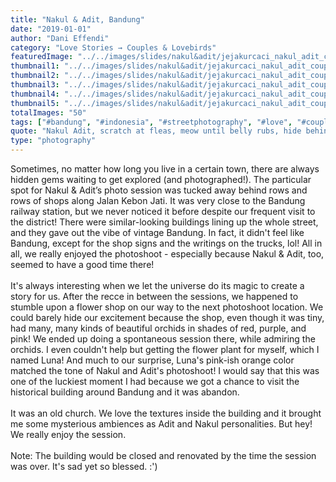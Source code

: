 ```yaml
---
title: "Nakul & Adit, Bandung"
date: "2019-01-01"
author: "Dani Effendi"
category: "Love Stories → Couples & Lovebirds"
featuredImage: "../../images/slides/nakul&adit/jejakurcaci_nakul_adit_couplesession-23.jpg"
thumbnail1: "../../images/slides/nakul&adit/jejakurcaci_nakul_adit_couplesession-01.jpg"
thumbnail2: "../../images/slides/nakul&adit/jejakurcaci_nakul_adit_couplesession-02.jpg"
thumbnail3: "../../images/slides/nakul&adit/jejakurcaci_nakul_adit_couplesession-22.jpg"
thumbnail4: "../../images/slides/nakul&adit/jejakurcaci_nakul_adit_couplesession-38.jpg"
thumbnail5: "../../images/slides/nakul&adit/jejakurcaci_nakul_adit_couplesession-40.jpg"
totalImages: "50"
tags: ["#bandung", "#indonesia", "#streetphotography", "#love", "#couple", "#wanderlust", "#2019", "#couplesession"]
quote: "Nakul Adit, scratch at fleas, meow until belly rubs, hide behind curtain when vacuum cleaner is on scratch strangers and poo on owners food claw at curtains stretch and yawn nibble on tuna ignore human bite human hand eat a plant, kill a hand."
type: "photography"
---
```



Sometimes, no matter how long you live in a certain town, there are always hidden gems waiting to get explored (and photographed!). The particular spot for Nakul & Adit’s photo session was tucked away behind rows and rows of shops along Jalan Kebon Jati. It was very close to the Bandung railway station, but we never noticed it before despite our frequent visit to the district! There were similar-looking buildings lining up the whole street, and they gave out the vibe of vintage Bandung. In fact, it didn't feel like Bandung, except for the shop signs and the writings on the trucks, lol! All in all, we really enjoyed the photoshoot - especially because Nakul & Adit, too, seemed to have a good time there!
<br/>
<br/>
It's always interesting when we let the universe do its magic to create a story for us. After the recce in between the sessions, we happened to stumble upon a flower shop on our way to the next photoshoot location. We could barely hide our excitement because the shop, even though it was tiny, had many, many kinds of beautiful orchids in shades of red, purple, and pink! We ended up doing a spontaneous session there, while admiring the orchids. I even couldn't help but getting the flower plant for myself, which I named Luna! And much to our surprise, Luna's pink-ish orange color matched the tone of Nakul and Adit's photoshoot!
I would say that this was one of the luckiest moment I had because we got a chance to visit the historical building around Bandung and it was abandon.
<br/>
<br/>
It was an old church. We love the textures inside the building and it brought me some mysterious ambiences as Adit and Nakul personalities. But hey! We really enjoy the session.
<br/>
<br/>
Note: The building would be closed and renovated by the time the session was over. It's sad yet so blessed. :')

